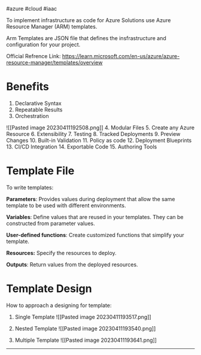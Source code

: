  #azure #cloud #iaac 
  
 To implement infrastructure as code for Azure Solutions use Azure Resource Manager (ARM) templates.

Arm Templates are JSON file that defines the insfrastructure and configuration for your project.


Official Refrence Link:
https://learn.microsoft.com/en-us/azure/azure-resource-manager/templates/overview

# Benefits 

1. Declarative Syntax
2. Repeatable Results
3. Orchestration

![[Pasted image 20230411192508.png]]
4. Modular Files
5. Create any Azure Resource
6. Extensibility
7. Testing
8. Tracked Deployments
9. Preview Changes
10. Built-in Validation
11. Policy as code
12. Deployment Blueprints
13. CI/CD Integration
14. Exportable Code
15. Authoring Tools

# Template File
To write templates:

**Parameters**: Provides values during deployment that allow the same template to be used with different environments.

**Variables**: Define values that are reused in your templates. They can be constructed from parameter values.

**User-defined functions**: Create customized functions that simplify your template.

**Resources:** Specify the resources to deploy.

**Outputs**: Return values from the deployed resources.

# Template Design
How to approach a designing for template:
1. Single Template 
	![[Pasted image 20230411193517.png]]

2. Nested Template
	![[Pasted image 20230411193540.png]]

3. Multiple Template
	![[Pasted image 20230411193641.png]]
---
